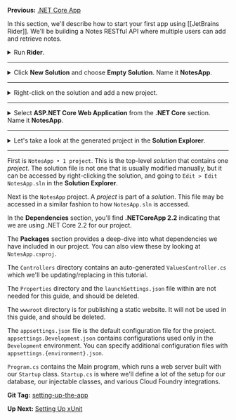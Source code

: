 **Previous:** [.NET Core App](/#net-core-app)

In this section, we'll describe how to start your first app using [[JetBrains Rider]]. We'll be building a Notes RESTful API where multiple users can add and retrieve notes.

<details>
    <summary>Run <strong>Rider</strong>.</summary>
    <a href="intro-rider-welcome.png" target="_blank">
        ![intro-rider-welcome.png](intro-rider-welcome.png)
    </a>
</details>

***

<details>
    <summary>Click <strong>New Solution</strong> and choose <strong>Empty Solution</strong>. Name it <strong>NotesApp</strong>.</summary>
    <a href="intro-rider-new-solution.png" target="_blank">
        ![intro-rider-new-solution.png](intro-rider-new-solution.png)
    </a>
</details>

***

<details>
    <summary>Right-click on the solution and add a new project.</summary>
    <a href="intro-rider-new-project-menu.png" target="_blank">
        ![intro-rider-new-project-menu.png](intro-rider-new-project-menu.png)
    </a>
</details>

***

<details>
    <summary>Select <strong>ASP.NET Core Web Application</strong> from the <strong>.NET Core</strong> section. Name it <strong>NotesApp</strong>.</summary>
    <a href="intro-rider-new-project.png" target="_blank">
        ![intro-rider-new-project.png](intro-rider-new-project.png)
    </a>
</details>

***

<details>
  <summary>Let's take a look at the generated project in the <strong>Solution Explorer</strong>.</summary>
  <a href="intro-rider-solution-explorer.png" target="_blank">
    ![intro-rider-solution-explorer.png](intro-rider-solution-explorer.png)
  </a>
</details>

***

First is `NotesApp • 1 project`. This is the top-level *solution* that contains one *project*. The solution file is not one that is usually modified manually, but it can be accessed by right-clicking the solution, and going to `Edit > Edit NotesApp.sln` in the **Solution Explorer**.

Next is the `NotesApp` project. A *project* is part of a *solution*. This file may be accessed in a similar fashion to how `NotesApp.sln` is accessed.

In the **Dependencies** section, you'll find **.NETCoreApp 2.2** indicating that we are using .NET Core 2.2 for our project.

The **Packages** section provides a deep-dive into what dependencies we have included in our project. You can also view these by looking at `NotesApp.csproj`.

The `Controllers` directory contains an auto-generated `ValuesController.cs` which we'll be updating/replacing in this tutorial.

The `Properties` directory and the `launchSettings.json` file within are not needed for this guide, and should be deleted.

The `wwwroot` directory is for publishing a static website. It will not be used in this guide, and should be deleted.

The `appsettings.json` file is the default configuration file for the project. `appsettings.Development.json` contains configurations used only in the `Development` environment. You can specify additional configuration files with `appsettings.{environment}.json`.

`Program.cs` contains the Main program, which runs a web server built with our `Startup` class. `Startup.cs` is where we'll define a lot of the setup for our database, our injectable classes, and various Cloud Foundry integrations.

**Git Tag:** [setting-up-the-app](https://github.com/xtreme-steve-elliott/NotesApp/tree/setting-up-the-app)

**Up Next:** [Setting Up xUnit](../Setting-Up-xUnit)
